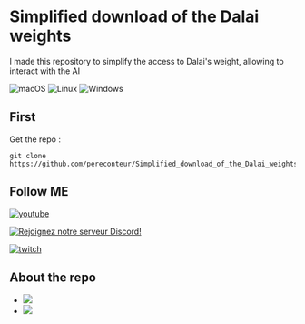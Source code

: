 # Simplified download of the Dalai weights
I made this repository to simplify the access to Dalai's weight, allowing to interact with the AI

![macOS](https://img.shields.io/badge/-macOS-%23999999?style=flat-square&logo=macos&logoColor=white) 
![Linux](https://img.shields.io/badge/-Linux-%23FCC624?style=flat-square&logo=linux&logoColor=white)
![Windows](https://img.shields.io/badge/-Windows-%230078D6?style=flat-square&logo=windows&logoColor=white)

## First

Get the repo :

```
git clone https://github.com/pereconteur/Simplified_download_of_the_Dalai_weights
```


## Follow ME

[![youtube](https://img.shields.io/youtube/channel/subscribers/UC5XJLz-Gnv8_T61wMXu-K-A?label=PereConteur&style=social)](https://www.youtube.com/channel/UC5XJLz-Gnv8_T61wMXu-K-A)

[![Rejoignez notre serveur Discord!](https://img.shields.io/badge/Discord-Join%20our%20server-blue?style=for-the-badge&logo=discord)](https://discord.gg/xY63gyVfaR)


[![twitch](https://img.shields.io/twitch/status/pereconteur?label=PereConteur&style=social)](https://www.twitch.tv/pereconteur)

## About the repo

 - ![](https://img.shields.io/github/repo-size/pereconteur/Simplified_download_of_the_Dalai_weights)
 - ![](https://img.shields.io/github/last-commit/pereconteur/Simplified_download_of_the_Dalai_weights)
